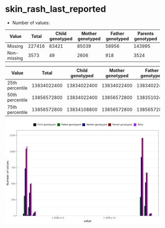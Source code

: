 # skin_rash_last_reported
- Number of values:

| Value | Total | Child genotyped | Mother genotyped | Father genotyped | Parents genotyped |
| ----- | ----- | --------------- | ---------------- | ---------------- |---------------- |
| Missing | 227416 | 83421 | 85039 | 58956 | 143995 |
| Non-missing | 3573 | 49 | 2606 | 918 | 3524 |

| Value | Total | Child genotyped | Mother genotyped | Father genotyped | Parents genotyped |
| ----- | ----- | --------------- | ---------------- | ---------------- |---------------- |
| 25th percentile | 13834022400 | 13834022400 | 13834022400 | 13834022400 | 13834022400 |
| 50th percentile | 13856572800 | 13834022400 | 13856572800 | 13835102400 | 13856572800 |
| 75th percentile | 13856572800 | 13834108800 | 13856572800 | 13856572800 | 13856572800 |



![](skin_rash_last_reported_n.png)



